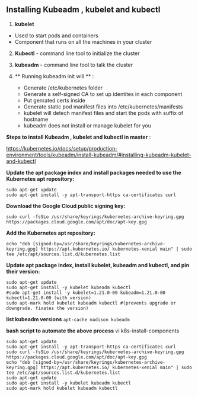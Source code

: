 ## Installing Kubeadm , kubelet and kubectl


1. **kubelet**
- Used to start pods and containers
- Component that runs on all the machines in your cluster

2. **Kubectl** - command line tool to initialize the cluster

3. **kubeadm** - command line tool to talk the cluster


4. ** Running kubeadm init will ** :
    - Generate /etc/kubernetes folder
    - Generate a self-signed CA to set up identites in each component
    - Put genrated certs inside
    - Generate static pod manifest files into /etc/kubernetes/manifests
    - kubelet will detech manifest files and start the pods with suffix of hostname
    - kubeadm does not install or manage kubelet for you



**Steps to install Kubeadm , kubelet and kubectl in master** :

https://kubernetes.io/docs/setup/production-environment/tools/kubeadm/install-kubeadm/#installing-kubeadm-kubelet-and-kubectl

**Update the apt package index and install packages needed to use the Kubernetes apt repository:**
```
sudo apt-get update
sudo apt-get install -y apt-transport-https ca-certificates curl
```
**Download the Google Cloud public signing key:**
```
sudo curl -fsSLo /usr/share/keyrings/kubernetes-archive-keyring.gpg https://packages.cloud.google.com/apt/doc/apt-key.gpg
```
**Add the Kubernetes apt repository:**

```
echo "deb [signed-by=/usr/share/keyrings/kubernetes-archive-keyring.gpg] https://apt.kubernetes.io/ kubernetes-xenial main" | sudo tee /etc/apt/sources.list.d/kubernetes.list
```
**Update apt package index, install kubelet, kubeadm and kubectl, and pin their version:**
```
sudo apt-get update
sudo apt-get install -y kubelet kubeadm kubectl
#sudo apt-get install -y kubelet=1.21.0-00 kubeadm=1.21.0-00 kubectl=1.21.0-00 (with version)
sudo apt-mark hold kubelet kubeadm kubectl #(prevents upgrade or downgrade. fixates the version)
```

**list kubeadm versions**
`apt-cache madison kubeadm`


**bash script to automate the above process**
vi k8s-install-components

```
sudo apt-get update
sudo apt-get install -y apt-transport-https ca-certificates curl
sudo curl -fsSLo /usr/share/keyrings/kubernetes-archive-keyring.gpg https://packages.cloud.google.com/apt/doc/apt-key.gpg
echo "deb [signed-by=/usr/share/keyrings/kubernetes-archive-keyring.gpg] https://apt.kubernetes.io/ kubernetes-xenial main" | sudo tee /etc/apt/sources.list.d/kubernetes.list
sudo apt-get update
sudo apt-get install -y kubelet kubeadm kubectl
sudo apt-mark hold kubelet kubeadm kubectl
```
